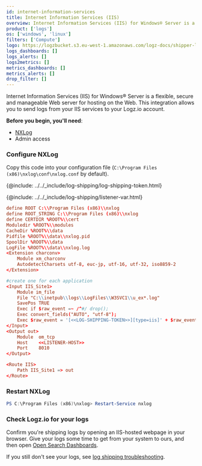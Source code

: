 ```yaml
---
id: internet-information-services
title: Internet Information Services (IIS)
overview: Internet Information Services (IIS) for Windows® Server is a flexible, secure and manageable Web server for hosting on the Web. This integration allows you to send logs from your IIS services to your Logz.io account. 
product: ['logs']
os: ['windows', 'linux']
filters: ['Compute']
logo: https://logzbucket.s3.eu-west-1.amazonaws.com/logz-docs/shipper-logos/iis.png
logs_dashboards: []
logs_alerts: []
logs2metrics: []
metrics_dashboards: []
metrics_alerts: []
drop_filter: []
---
```



Internet Information Services (IIS) for Windows® Server is a flexible, secure and manageable Web server for hosting on the Web. This integration allows you to send logs from your IIS services to your Logz.io account. 


**Before you begin, you'll need**:

* [NXLog](http://nxlog.org/products/nxlog-community-edition/download)
* Admin access

 

### Configure NXLog

Copy this code into your configuration file (`C:\Program Files (x86)\nxlog\conf\nxlog.conf` by default).

{@include: ../../_include/log-shipping/log-shipping-token.html}

{@include: ../../_include/log-shipping/listener-var.html} 

```conf
define ROOT C:\\Program Files (x86)\\nxlog
define ROOT_STRING C:\\Program Files (x86)\\nxlog
define CERTDIR %ROOT%\\cert
Moduledir %ROOT%\\modules
CacheDir %ROOT%\\data
Pidfile %ROOT%\\data\\nxlog.pid
SpoolDir %ROOT%\\data
LogFile %ROOT%\\data\\nxlog.log
<Extension charconv>
    Module xm_charconv
    AutodetectCharsets utf-8, euc-jp, utf-16, utf-32, iso8859-2
</Extension>

#create one for each application
<Input IIS_Site1>
    Module im_file
    File "C:\\inetpub\\logs\\LogFiles\\W3SVC1\\u_ex*.log"
    SavePos TRUE
    Exec if $raw_event =~ /^#/ drop();
    Exec convert_fields("AUTO", "utf-8");
    Exec $raw_event = '[<<LOG-SHIPPING-TOKEN>>][type=iis]' + $raw_event;
</Input>
<Output out>
    Module  om_tcp
    Host    <<LISTENER-HOST>>
    Port    8010
</Output>

<Route IIS>
    Path IIS_Site1 => out
</Route>
```

### Restart NXLog

```powershell
PS C:\Program Files (x86)\nxlog> Restart-Service nxlog
```

### Check Logz.io for your logs

Confirm you're shipping logs by opening an IIS-hosted webpage in your browser. Give your logs some time to get from your system to ours, and then open [Open Search Dashboards](https://app.logz.io/#/dashboard/osd).

If you still don't see your logs, see [log shipping troubleshooting](/docs/user-guide/log-management/troubleshooting/log-shipping-troubleshooting/).

 

